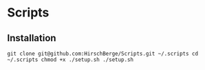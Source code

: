# Scripts
## Installation
`git clone git@github.com:HirschBerge/Scripts.git ~/.scripts
cd ~/.scripts
chmod +x ./setup.sh
./setup.sh`